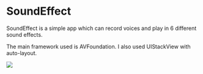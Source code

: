 # SoundEffect

SoundEffect is a simple app which can record voices and play in 6 different sound effects.

The main framework used is AVFoundation. I also used UIStackView with auto-layout.

![](https://s3-us-west-2.amazonaws.com/yuanjiexie/iOS/soundeffect/southEffect.png)
